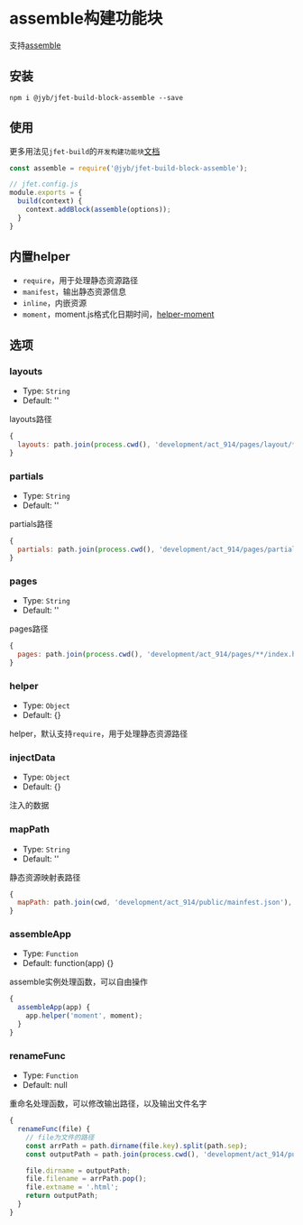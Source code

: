 # assemble构建功能块

支持[assemble](https://github.com/assemble/assemble/)

## 安装

```shell
npm i @jyb/jfet-build-block-assemble --save
```

## 使用

更多用法见`jfet-build`的`开发构建功能块`[文档](../jfet-build/doc/DevelopBlock.md)

```javascript
const assemble = require('@jyb/jfet-build-block-assemble');

// jfet.config.js
module.exports = {
  build(context) {
    context.addBlock(assemble(options));
  }
}
```

## 内置helper

- `require`，用于处理静态资源路径
- `manifest`，输出静态资源信息
- `inline`，内嵌资源
- `moment`，moment.js格式化日期时间，[helper-moment](https://github.com/helpers/helper-moment)

## 选项

### layouts
- Type: `String`
- Default: ''

layouts路径

```javascript
{
  layouts: path.join(process.cwd(), 'development/act_914/pages/layout/*.hbs')
}
```

### partials
- Type: `String`
- Default: ''

partials路径

```javascript
{
  partials: path.join(process.cwd(), 'development/act_914/pages/partials/*.hbs')
}
```

### pages
- Type: `String`
- Default: ''

pages路径

```javascript
{
  pages: path.join(process.cwd(), 'development/act_914/pages/**/index.hbs')
}
```

### helper
- Type: `Object`
- Default: {}

helper，默认支持`require`，用于处理静态资源路径

### injectData
- Type: `Object`
- Default: {}

注入的数据

### mapPath
- Type: `String`
- Default: ''

静态资源映射表路径

```javascript
{
  mapPath: path.join(cwd, 'development/act_914/public/mainfest.json'),
}
```

### assembleApp
- Type: `Function`
- Default: function(app) {}

assemble实例处理函数，可以自由操作

```javascript
{
  assembleApp(app) {
    app.helper('moment', moment);
  }
}
```

### renameFunc
- Type: `Function`
- Default: null

重命名处理函数，可以修改输出路径，以及输出文件名字

```javascript
{
  renameFunc(file) {
    // file为文件的路径
    const arrPath = path.dirname(file.key).split(path.sep);
    const outputPath = path.join(process.cwd(), 'development/act_914/public');

    file.dirname = outputPath;
    file.filename = arrPath.pop();
    file.extname = '.html';
    return outputPath;
  }
}
```
